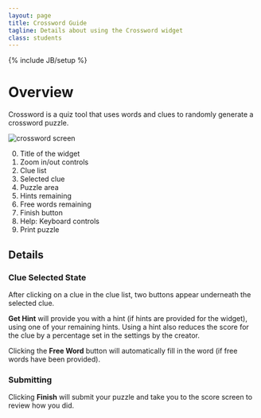 ```yaml
---
layout: page
title: Crossword Guide
tagline: Details about using the Crossword widget
class: students
---
```

{% include JB/setup %}

# Overview #

Crossword is a quiz tool that uses words and clues to randomly generate a crossword puzzle.

![crossword screen]({{BASE_PATH}}/assets/img/widget_guides_crossword.jpg "crossword screen")

0. Title of the widget
0. Zoom in/out controls
0. Clue list
0. Selected clue
0. Puzzle area
0. Hints remaining
0. Free words remaining
0. Finish button
0. Help: Keyboard controls
0. Print puzzle

## Details ##

### Clue Selected State ###

After clicking on a clue in the clue list, two buttons appear underneath the selected clue.

**Get Hint** will provide you with a hint (if hints are provided for the widget), using one of your remaining hints. Using a hint also reduces the score for the clue by a percentage set in the settings by the creator.

Clicking the **Free Word** button will automatically fill in the word (if free words have been provided).

### Submitting ###

Clicking **Finish** will submit your puzzle and take you to the score screen to review how you did.